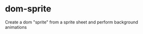dom-sprite
==========

Create a dom "sprite" from a sprite sheet and perform background animations 

